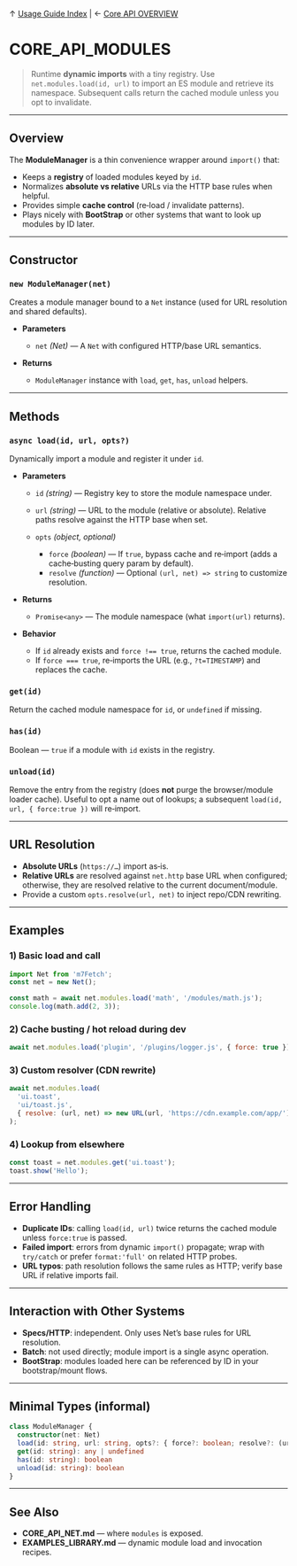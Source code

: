 ↑ [Usage Guide Index](../TOC.md) | ← [Core API OVERVIEW](OVERVIEW.md)

# CORE\_API\_MODULES

> Runtime **dynamic imports** with a tiny registry. Use `net.modules.load(id, url)` to import an ES module and retrieve its namespace. Subsequent calls return the cached module unless you opt to invalidate.

---

## Overview

The **ModuleManager** is a thin convenience wrapper around `import()` that:

* Keeps a **registry** of loaded modules keyed by `id`.
* Normalizes **absolute vs relative** URLs via the HTTP base rules when helpful.
* Provides simple **cache control** (re‑load / invalidate patterns).
* Plays nicely with **BootStrap** or other systems that want to look up modules by ID later.

---

## Constructor

### `new ModuleManager(net)`

Creates a module manager bound to a `Net` instance (used for URL resolution and shared defaults).

* **Parameters**

  * `net` *(Net)* — A `Net` with configured HTTP/base URL semantics.

* **Returns**

  * `ModuleManager` instance with `load`, `get`, `has`, `unload` helpers.

---

## Methods

### `async load(id, url, opts?)`

Dynamically import a module and register it under `id`.

* **Parameters**

  * `id` *(string)* — Registry key to store the module namespace under.
  * `url` *(string)* — URL to the module (relative or absolute). Relative paths resolve against the HTTP base when set.
  * `opts` *(object, optional)*

    * `force` *(boolean)* — If `true`, bypass cache and re‑import (adds a cache‑busting query param by default).
    * `resolve` *(function)* — Optional `(url, net) => string` to customize resolution.

* **Returns**

  * `Promise<any>` — The module namespace (what `import(url)` returns).

* **Behavior**

  * If `id` already exists and `force !== true`, returns the cached module.
  * If `force === true`, re‑imports the URL (e.g., `?t=TIMESTAMP`) and replaces the cache.

### `get(id)`

Return the cached module namespace for `id`, or `undefined` if missing.

### `has(id)`

Boolean — `true` if a module with `id` exists in the registry.

### `unload(id)`

Remove the entry from the registry (does **not** purge the browser/module loader cache). Useful to opt a name out of lookups; a subsequent `load(id, url, { force:true })` will re‑import.

---

## URL Resolution

* **Absolute URLs** (`https://…`) import as‑is.
* **Relative URLs** are resolved against `net.http` base URL when configured; otherwise, they are resolved relative to the current document/module.
* Provide a custom `opts.resolve(url, net)` to inject repo/CDN rewriting.

---

## Examples

### 1) Basic load and call

```js
import Net from 'm7Fetch';
const net = new Net();

const math = await net.modules.load('math', '/modules/math.js');
console.log(math.add(2, 3));
```

### 2) Cache busting / hot reload during dev

```js
await net.modules.load('plugin', '/plugins/logger.js', { force: true });
```

### 3) Custom resolver (CDN rewrite)

```js
await net.modules.load(
  'ui.toast',
  'ui/toast.js',
  { resolve: (url, net) => new URL(url, 'https://cdn.example.com/app/').href }
);
```

### 4) Lookup from elsewhere

```js
const toast = net.modules.get('ui.toast');
toast.show('Hello');
```

---

## Error Handling

* **Duplicate IDs**: calling `load(id, url)` twice returns the cached module unless `force:true` is passed.
* **Failed import**: errors from dynamic `import()` propagate; wrap with `try/catch` or prefer `format:'full'` on related HTTP probes.
* **URL typos**: path resolution follows the same rules as HTTP; verify base URL if relative imports fail.

---

## Interaction with Other Systems

* **Specs/HTTP**: independent. Only uses Net’s base rules for URL resolution.
* **Batch**: not used directly; module import is a single async operation.
* **BootStrap**: modules loaded here can be referenced by ID in your bootstrap/mount flows.

---

## Minimal Types (informal)

```ts
class ModuleManager {
  constructor(net: Net)
  load(id: string, url: string, opts?: { force?: boolean; resolve?: (url: string, net: Net) => string }): Promise<any>
  get(id: string): any | undefined
  has(id: string): boolean
  unload(id: string): boolean
}
```

---

## See Also

* **CORE\_API\_NET.md** — where `modules` is exposed.
* **EXAMPLES\_LIBRARY.md** — dynamic module load and invocation recipes.
